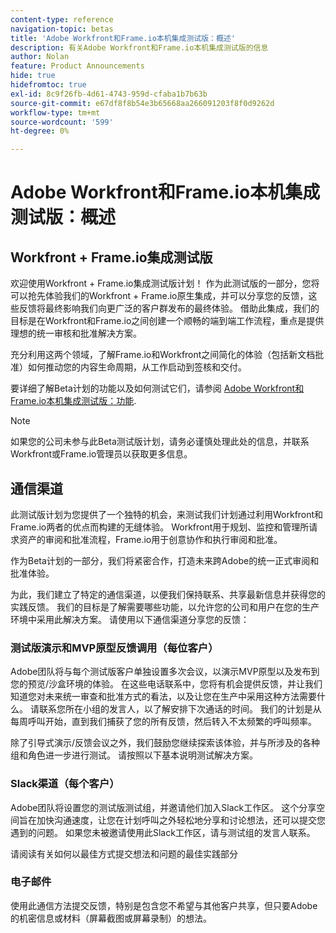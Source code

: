 ```yaml
---
content-type: reference
navigation-topic: betas
title: 'Adobe Workfront和Frame.io本机集成测试版：概述'
description: 有关Adobe Workfront和Frame.io本机集成测试版的信息
author: Nolan
feature: Product Announcements
hide: true
hidefromtoc: true
exl-id: 8c9f26fb-4d61-4743-959d-cfaba1b7b63b
source-git-commit: e67df8f8b54e3b65668aa266091203f8f0d9262d
workflow-type: tm+mt
source-wordcount: '599'
ht-degree: 0%

---
```


# Adobe Workfront和Frame.io本机集成测试版：概述

## Workfront + Frame.io集成测试版

欢迎使用Workfront + Frame.io集成测试版计划！ 作为此测试版的一部分，您将可以抢先体验我们的Workfront + Frame.io原生集成，并可以分享您的反馈，这些反馈将最终影响我们向更广泛的客户群发布的最终体验。 借助此集成，我们的目标是在Workfront和Frame.io之间创建一个顺畅的端到端工作流程，重点是提供理想的统一审核和批准解决方案。

充分利用这两个领域，了解Frame.io和Workfront之间简化的体验（包括新文档批准）如何推动您的内容生命周期，从工作启动到签核和交付。


要详细了解Beta计划的功能以及如何测试它们，请参阅 [Adobe Workfront和Frame.io本机集成测试版：功能](/help/quicksilver/product-announcements/betas/frame-io-wf-integration-alpha/frame-io-wf-integration-alpha-features.md).

>[!NOTE]
>
>如果您的公司未参与此Beta测试版计划，请务必谨慎处理此处的信息，并联系Workfront或Frame.io管理员以获取更多信息。

## 通信渠道

此测试版计划为您提供了一个独特的机会，来测试我们计划通过利用Workfront和Frame.io两者的优点而构建的无缝体验。 Workfront用于规划、监控和管理所请求资产的审阅和批准流程，Frame.io用于创意协作和执行审阅和批准。

作为Beta计划的一部分，我们将紧密合作，打造未来跨Adobe的统一正式审阅和批准体验。

为此，我们建立了特定的通信渠道，以便我们保持联系、共享最新信息并获得您的实践反馈。 我们的目标是了解需要哪些功能，以允许您的公司和用户在您的生产环境中采用此解决方案。 请使用以下通信渠道分享您的反馈：

### 测试版演示和MVP原型反馈调用（每位客户）

Adobe团队将与每个测试版客户单独设置多次会议，以演示MVP原型以及发布到您的预览/沙盒环境的体验。 在这些电话联系中，您将有机会提供反馈，并让我们知道您对未来统一审查和批准方式的看法，以及让您在生产中采用这种方法需要什么。 请联系您所在小组的发言人，以了解安排下次通话的时间。 我们的计划是从每周呼叫开始，直到我们捕获了您的所有反馈，然后转入不太频繁的呼叫频率。

除了引导式演示/反馈会议之外，我们鼓励您继续探索该体验，并与所涉及的各种组和角色进一步进行测试。 请按照以下基本说明测试解决方案。

### Slack渠道（每个客户）

Adobe团队将设置您的测试版测试组，并邀请他们加入Slack工作区。 这个分享空间旨在加快沟通速度，让您在计划呼叫之外轻松地分享和讨论想法，还可以提交您遇到的问题。 如果您未被邀请使用此Slack工作区，请与测试组的发言人联系。

请阅读有关如何以最佳方式提交想法和问题的最佳实践部分

### 电子邮件

使用此通信方法提交反馈，特别是包含您不希望与其他客户共享，但只要Adobe的机密信息或材料（屏幕截图或屏幕录制）的想法。


<!--
## Send feedback 

We value your input and believe that your perspective is crucial in helping us create the best experience possible. Because we're specifically looking at understanding what capabilities would be required to have you adopt the solution in Production, please   

Mention it during our regular demo/feedback calls 

Share it on our beta program slack channel  

Or send it via e-mail to ossmann@adobe.com 

### How to best submit ideas 

Please try to give as much context as possible by describing 

The goal you want to achieve (aka "Job-to-be-done") 

the problem that keeps you from achieving this goal 

how a potential solution could look like 

Don't forget to include screenshots or screen recordings as well as examples to best describe your idea.  

## How to best submit issues / bugs 

In case you discover any issues or bugs please share them via our Slack channel so it's easier for the team to ask questions and have them resolved as soon as possible. 

Please try to give as much context as possible by answering the following questions: 

What did you expect to happen? 

What really happened? 

Steps to reproduce the issue?  

Please attach a screenshot if possible -->
